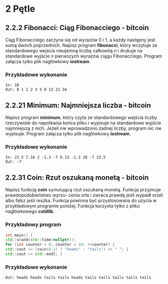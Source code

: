 # 2 Pętle

## 2.2.2 Fibonacci: Ciąg Fibonacciego - bitcoin

Ciąg Fibonacciego zaczyna się od wyrazów 0 i 1, a każdy następny jest sumą dwóch poprzednich. Napisz
program **fibonacci**, który wczytuje ze standardowego wejścia nieujemną liczbę całkowitą *n* i drukuje na
standardowe wyjście *n* pierwszych wyrazów ciągu Fibonacciego. Program załącza tylko plik nagłówkowy
**iostream**.

### Przykładowe wykonanie
```
In: 10
Out: 0 1 1 2 3 5 8 13 21 34
```


## 2.2.21 Minimum: Najmniejsza liczba - bitcoin

Napisz program **minimum**, który czyta ze standardowego wejścia liczby rzeczywiste do napotkania końca
pliku i wypisuje na standardowe wyjście najmniejszą z nich. Jeżeli nie wprowadzono żadnej liczby, program
nic nie wypisuje. Program załącza tylko plik nagłówkowy **iostream**.

### Przykładowe wykonanie
```
In: 23.5 7.16 2 -1.3 -7 0.13 -1.3 28 -7 23.5
Out: -7
```


## 2.2.31 Coin: Rzut oszukaną monetą - bitcoin

Napisz funkcję **coin** symulującą rzut oszukaną monetą. Funkcja przyjmuje prawdopodobieństwo wyrzu-
cenia orła i zwraca prawdę jeśli wypadł orzeł albo fałsz jeśli reszka. Funkcja powinna być przystosowana
do użycia w przykładowym programie poniżej. Funkcja korzysta tylko z pliku nagłówkowego **cstdlib**.

### Przykładowy program
```c++
int main() {
std::srand(std::time(nullptr));
for (int counter = 0; counter < 10; ++counter) {
std::cout << (coin(0.2) ? "heads" : "tails") << " "; }
std::cout << std::endl; }
```

### Przykładowe wykonanie
```
Out: heads heads tails tails heads tails tails tails tails tails
```